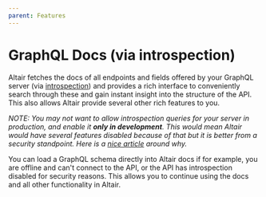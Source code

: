 ```yaml
---
parent: Features
---
```


# GraphQL Docs (via introspection)

Altair fetches the docs of all endpoints and fields offered by your GraphQL server (via [introspection](https://graphql.org/learn/introspection/)) and provides a rich interface to conveniently search through these and gain instant
insight into the structure of the API. This also allows Altair provide several other rich features to you.

_NOTE: You may not want to allow introspection queries for your server in production, and enable it **only in development**. This would mean Altair would have several features disabled because of that but it is better from a security standpoint. Here is a [nice article](https://lab.wallarm.com/why-and-how-to-disable-introspection-query-for-graphql-apis/) around why._

You can load a GraphQL schema directly into Altair docs if for example, you are offline and can't connect to the API, or the API has introspection disabled for security reasons. This allows you to continue using the docs and all other functionality in Altair.
